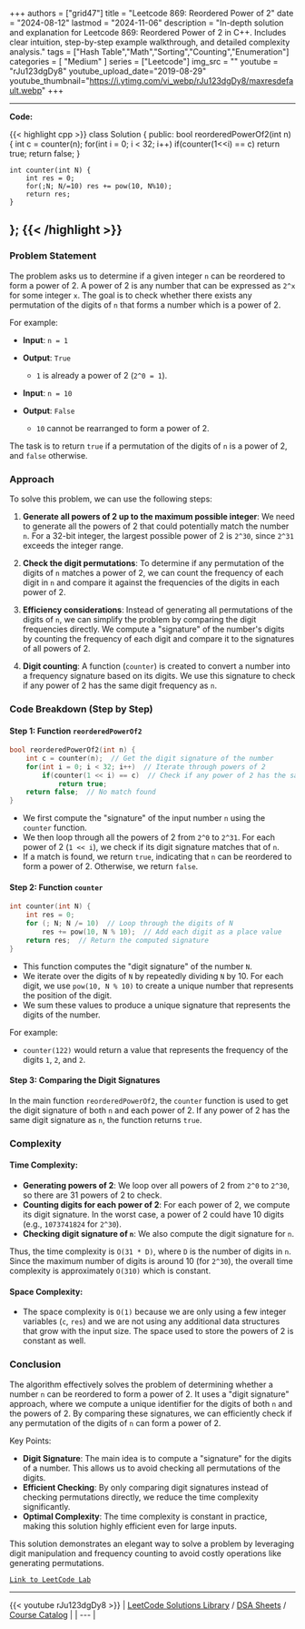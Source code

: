 
+++
authors = ["grid47"]
title = "Leetcode 869: Reordered Power of 2"
date = "2024-08-12"
lastmod = "2024-11-06"
description = "In-depth solution and explanation for Leetcode 869: Reordered Power of 2 in C++. Includes clear intuition, step-by-step example walkthrough, and detailed complexity analysis."
tags = ["Hash Table","Math","Sorting","Counting","Enumeration"]
categories = [
    "Medium"
]
series = ["Leetcode"]
img_src = ""
youtube = "rJu123dgDy8"
youtube_upload_date="2019-08-29"
youtube_thumbnail="https://i.ytimg.com/vi_webp/rJu123dgDy8/maxresdefault.webp"
+++



---
**Code:**

{{< highlight cpp >}}
class Solution {
public:
    bool reorderedPowerOf2(int n) {
        int c = counter(n);
        for(int i = 0; i < 32; i++)
            if(counter(1<<i) == c) return true;
        return false;
    }

    int counter(int N) {
        int res = 0;
        for(;N; N/=10) res += pow(10, N%10);
        return res;
    }
};
{{< /highlight >}}
---

### Problem Statement

The problem asks us to determine if a given integer `n` can be reordered to form a power of 2. A power of 2 is any number that can be expressed as `2^x` for some integer `x`. The goal is to check whether there exists any permutation of the digits of `n` that forms a number which is a power of 2.

For example:
- **Input**: `n = 1`
- **Output**: `True`
  - `1` is already a power of 2 (`2^0 = 1`).
  
- **Input**: `n = 10`
- **Output**: `False`
  - `10` cannot be rearranged to form a power of 2.

The task is to return `true` if a permutation of the digits of `n` is a power of 2, and `false` otherwise.

### Approach

To solve this problem, we can use the following steps:
1. **Generate all powers of 2 up to the maximum possible integer**: We need to generate all the powers of 2 that could potentially match the number `n`. For a 32-bit integer, the largest possible power of 2 is `2^30`, since `2^31` exceeds the integer range.
  
2. **Check the digit permutations**: To determine if any permutation of the digits of `n` matches a power of 2, we can count the frequency of each digit in `n` and compare it against the frequencies of the digits in each power of 2.

3. **Efficiency considerations**: Instead of generating all permutations of the digits of `n`, we can simplify the problem by comparing the digit frequencies directly. We compute a "signature" of the number's digits by counting the frequency of each digit and compare it to the signatures of all powers of 2.

4. **Digit counting**: A function (`counter`) is created to convert a number into a frequency signature based on its digits. We use this signature to check if any power of 2 has the same digit frequency as `n`.

### Code Breakdown (Step by Step)

#### Step 1: Function `reorderedPowerOf2`

```cpp
bool reorderedPowerOf2(int n) {
    int c = counter(n);  // Get the digit signature of the number
    for(int i = 0; i < 32; i++)  // Iterate through powers of 2
        if(counter(1 << i) == c)  // Check if any power of 2 has the same digit signature
            return true;
    return false;  // No match found
}
```

- We first compute the "signature" of the input number `n` using the `counter` function.
- We then loop through all the powers of 2 from `2^0` to `2^31`. For each power of 2 (`1 << i`), we check if its digit signature matches that of `n`.
- If a match is found, we return `true`, indicating that `n` can be reordered to form a power of 2. Otherwise, we return `false`.

#### Step 2: Function `counter`

```cpp
int counter(int N) {
    int res = 0;
    for (; N; N /= 10)  // Loop through the digits of N
        res += pow(10, N % 10);  // Add each digit as a place value
    return res;  // Return the computed signature
}
```

- This function computes the "digit signature" of the number `N`.
- We iterate over the digits of `N` by repeatedly dividing `N` by 10. For each digit, we use `pow(10, N % 10)` to create a unique number that represents the position of the digit.
- We sum these values to produce a unique signature that represents the digits of the number.
  
For example:
- `counter(122)` would return a value that represents the frequency of the digits `1`, `2`, and `2`.

#### Step 3: Comparing the Digit Signatures

In the main function `reorderedPowerOf2`, the `counter` function is used to get the digit signature of both `n` and each power of 2. If any power of 2 has the same digit signature as `n`, the function returns `true`.

### Complexity

#### Time Complexity:
- **Generating powers of 2**: We loop over all powers of 2 from `2^0` to `2^30`, so there are 31 powers of 2 to check.
- **Counting digits for each power of 2**: For each power of 2, we compute its digit signature. In the worst case, a power of 2 could have 10 digits (e.g., `1073741824` for `2^30`).
- **Checking digit signature of `n`**: We also compute the digit signature for `n`.
  
Thus, the time complexity is `O(31 * D)`, where `D` is the number of digits in `n`. Since the maximum number of digits is around 10 (for `2^30`), the overall time complexity is approximately `O(310)` which is constant.

#### Space Complexity:
- The space complexity is `O(1)` because we are only using a few integer variables (`c`, `res`) and we are not using any additional data structures that grow with the input size. The space used to store the powers of 2 is constant as well.

### Conclusion

The algorithm effectively solves the problem of determining whether a number `n` can be reordered to form a power of 2. It uses a "digit signature" approach, where we compute a unique identifier for the digits of both `n` and the powers of 2. By comparing these signatures, we can efficiently check if any permutation of the digits of `n` can form a power of 2.

Key Points:
- **Digit Signature**: The main idea is to compute a "signature" for the digits of a number. This allows us to avoid checking all permutations of the digits.
- **Efficient Checking**: By only comparing digit signatures instead of checking permutations directly, we reduce the time complexity significantly.
- **Optimal Complexity**: The time complexity is constant in practice, making this solution highly efficient even for large inputs.

This solution demonstrates an elegant way to solve a problem by leveraging digit manipulation and frequency counting to avoid costly operations like generating permutations.

[`Link to LeetCode Lab`](https://leetcode.com/problems/reordered-power-of-2/description/)

---
{{< youtube rJu123dgDy8 >}}
| [LeetCode Solutions Library](https://grid47.xyz/leetcode/) / [DSA Sheets](https://grid47.xyz/sheets/) / [Course Catalog](https://grid47.xyz/courses/) |
| --- |
